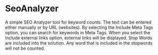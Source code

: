 # SeoAnalyzer
A simple SEO Analyzer tool for keyword counts.
The text can be entered either manually or by URL (websites).
By selecting the Include Meta Tags option, you can search for keywords in Meta Tags.
When you select the Include external links option, external links will be displayed.
Stop Words are included into the solution. Any word that is included in the stopwords will not be counted.
